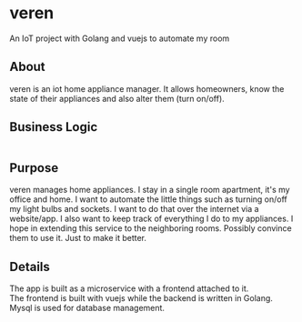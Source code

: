 # veren
An IoT project with Golang and vuejs to automate my room

## About 
veren is an iot home appliance manager. It allows homeowners, know the state of their appliances and also alter them (turn on/off). 

## Business Logic  
<img href="business_logic.png"></img>

## Purpose  
veren manages home appliances. I stay in a single room apartment, it's my office and home. I want to automate the little things such as turning on/off my light bulbs and sockets. I want to do that over the internet via a website/app. I also want to keep track of everything I do to my appliances. I hope in extending this service to the neighboring rooms. Possibly convince them to use it. Just to make it better.



## Details
The app is built as a microservice with a frontend attached to it.   
The frontend is built with vuejs while the backend is written in Golang. Mysql is used for database management.  
